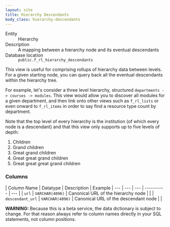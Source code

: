 ```yaml
---
layout: site
title: Hierarchy Descendants
body_class: hierarchy-descendants
---
```


<dl>
  <dt>Entity</dt>
  <dd>Hierarchy</dd>

  <dt>Description</dt>
  <dd>A mapping between a hierarchy node and its eventual descendants</dd>

  <dt>Database location</dt>
  <dd><code>public.f_rl_hierarchy_descendants</code></dd>
</dl>

This view is useful for comprising rollups of hierarchy data between levels. For a given starting
node, you can query back all the eventual descendants within the hierarchy tree.

For example, let's consider a three level hierarchy, structured `departments -> courses -> modules`.
This view would allow you to discover all modules for a given department, and then link onto other
views such as `f_rl_lists` or even onward to `f_rl_items` in order to say find a resource type count
by department.

Note that the top level of every hierarchy is the institution (of which every node is a descendant)
and that this view only supports up to five levels of depth:

1. Children
1. Grand children
1. Great grand children
1. Great great grand children
1. Great great great grand children

### Columns

| Column Name | Datatype | Description  | Example
| --- | --- | --- | ---------- | --- |
| `url` | `VARCHAR(4096)` | Canonical URL of the hierarchy node |  |
| `descendant_url` | `VARCHAR(4096)` | Canonical URL of the descendant node  |  |

**WARNING:** Because this is a beta service, the data dictionary is subject to change. For that reason always refer to column names directly in your SQL statements, not column positions.

